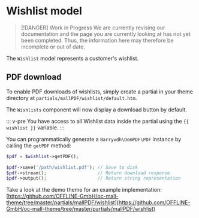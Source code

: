 # Wishlist model

> [!DANGER] Work in Progress
> We are currently revising our documentation and the page you are currently looking at has not yet 
> been completed. Thus, the information here may therefore be incomplete or out of date.

The `Wishlist` model represents a customer's wishlist.

## PDF download

To enable PDF downloads of wishlists, simply create a partial in 
your theme directory at `partials/mallPDF/wishlist/default.htm`.

The `Wishlists` component will now display a download button by default.

::: v-pre
You have access to all Wishlist data inside the partial
using the `{{ wishlist }}` variable.
:::



You can programmatically generate a `Barryvdh\DomPDF\PDF` instance by
calling the `getPDF` method:

```php
$pdf = $wishlist->getPDF();

$pdf->save('/path/wishlist.pdf'); // Save to disk
$pdf->stream();                   // Return download response
$pdf->output();                   // Return string representation
```

Take a look at the demo theme for an example implementation:
[https://github.com/OFFLINE-GmbH/oc-mall-theme/tree/master/partials/mallPDF/wishlist](https://github.com/OFFLINE-GmbH/oc-mall-theme/tree/master/partials/mallPDF/wishlist)
